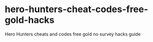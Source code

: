 # hero-hunters-cheat-codes-free-gold-hacks
Hero Hunters cheats and codes free gold no survey hacks guide
